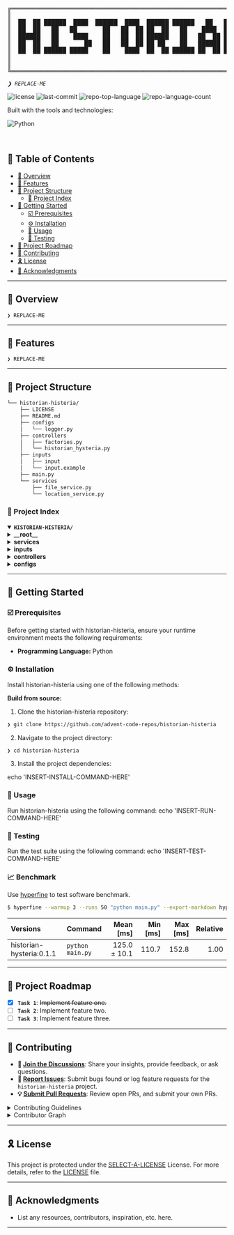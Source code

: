 <div align="left">
<pre>
╔═══════════════════════════════════════════════════════════════════════════════════════════════════════════════════════════════════╗
║                                                                                                                                   ║
║  ██  ██ ██████  ████  ██████  ████  ██████ ██████   ██   ██   ██        ██  ██ ██████  ████  ██████ ██████ ██████ ██████   ██     ║
║  ██  ██   ██   ██       ██   ██  ██ ██  ██   ██    ████  ███  ██        ██  ██   ██   ██       ██   ██     ██  ██   ██    ████    ║
║  ██████   ██    ████    ██   ██  ██ ██████   ██   ██  ██ ██ █ ██ ██████ ██████   ██    ████    ██   ████   ██████   ██   ██  ██   ║
║  ██  ██   ██       ██   ██   ██  ██ ██ ██    ██   ██████ ██  ███        ██  ██   ██       ██   ██   ██     ██ ██    ██   ██████   ║
║  ██  ██ ██████ █████    ██    ████  ██  ██ ██████ ██  ██ ██   ██        ██  ██ ██████ █████    ██   ██████ ██  ██ ██████ ██  ██   ║
║                                                                                                                                   ║
║                                                                                                                                   ║
╚═══════════════════════════════════════════════════════════════════════════════════════════════════════════════════════════════════╝
</pre>
</div>
<p align="left">
	<em><code>❯ REPLACE-ME</code></em>
</p>
<p align="left">
	<img src="https://img.shields.io/github/license/advent-code-repos/historian-histeria?style=flat-square&logo=opensourceinitiative&logoColor=white&color=A931EC" alt="license">
	<img src="https://img.shields.io/github/last-commit/advent-code-repos/historian-histeria?style=flat-square&logo=git&logoColor=white&color=A931EC" alt="last-commit">
	<img src="https://img.shields.io/github/languages/top/advent-code-repos/historian-histeria?style=flat-square&color=A931EC" alt="repo-top-language">
	<img src="https://img.shields.io/github/languages/count/advent-code-repos/historian-histeria?style=flat-square&color=A931EC" alt="repo-language-count">
</p>
<p align="left">Built with the tools and technologies:</p>
<p align="left">
	<img src="https://img.shields.io/badge/Python-3776AB.svg?style=flat-square&logo=Python&logoColor=white" alt="Python">
</p>
<br>

## 🔗 Table of Contents

- [📍 Overview](#-overview)
- [👾 Features](#-features)
- [📁 Project Structure](#-project-structure)
  - [📂 Project Index](#-project-index)
- [🚀 Getting Started](#-getting-started)
  - [☑️ Prerequisites](#-prerequisites)
  - [⚙️ Installation](#-installation)
  - [🤖 Usage](#🤖-usage)
  - [🧪 Testing](#🧪-testing)
- [📌 Project Roadmap](#-project-roadmap)
- [🔰 Contributing](#-contributing)
- [🎗 License](#-license)
- [🙌 Acknowledgments](#-acknowledgments)

---

## 📍 Overview

<code>❯ REPLACE-ME</code>

---

## 👾 Features

<code>❯ REPLACE-ME</code>

---

## 📁 Project Structure

```sh
└── historian-histeria/
    ├── LICENSE
    ├── README.md
    ├── configs
    │   └── logger.py
    ├── controllers
    │   ├── factories.py
    │   └── historian_hysteria.py
    ├── inputs
    │   ├── input
    │   └── input.example
    ├── main.py
    └── services
        ├── file_service.py
        └── location_service.py
```


### 📂 Project Index
<details open>
	<summary><b><code>HISTORIAN-HISTERIA/</code></b></summary>
	<details> <!-- __root__ Submodule -->
		<summary><b>__root__</b></summary>
		<blockquote>
			<table>
			<tr>
				<td><b><a href='https://github.com/advent-code-repos/historian-histeria/blob/master/main.py'>main.py</a></b></td>
				<td><code>❯ REPLACE-ME</code></td>
			</tr>
			</table>
		</blockquote>
	</details>
	<details> <!-- services Submodule -->
		<summary><b>services</b></summary>
		<blockquote>
			<table>
			<tr>
				<td><b><a href='https://github.com/advent-code-repos/historian-histeria/blob/master/services/location_service.py'>location_service.py</a></b></td>
				<td><code>❯ REPLACE-ME</code></td>
			</tr>
			<tr>
				<td><b><a href='https://github.com/advent-code-repos/historian-histeria/blob/master/services/file_service.py'>file_service.py</a></b></td>
				<td><code>❯ REPLACE-ME</code></td>
			</tr>
			</table>
		</blockquote>
	</details>
	<details> <!-- inputs Submodule -->
		<summary><b>inputs</b></summary>
		<blockquote>
			<table>
			<tr>
				<td><b><a href='https://github.com/advent-code-repos/historian-histeria/blob/master/inputs/input.example'>input.example</a></b></td>
				<td><code>❯ REPLACE-ME</code></td>
			</tr>
			<tr>
				<td><b><a href='https://github.com/advent-code-repos/historian-histeria/blob/master/inputs/input'>input</a></b></td>
				<td><code>❯ REPLACE-ME</code></td>
			</tr>
			</table>
		</blockquote>
	</details>
	<details> <!-- controllers Submodule -->
		<summary><b>controllers</b></summary>
		<blockquote>
			<table>
			<tr>
				<td><b><a href='https://github.com/advent-code-repos/historian-histeria/blob/master/controllers/historian_hysteria.py'>historian_hysteria.py</a></b></td>
				<td><code>❯ REPLACE-ME</code></td>
			</tr>
			<tr>
				<td><b><a href='https://github.com/advent-code-repos/historian-histeria/blob/master/controllers/factories.py'>factories.py</a></b></td>
				<td><code>❯ REPLACE-ME</code></td>
			</tr>
			</table>
		</blockquote>
	</details>
	<details> <!-- configs Submodule -->
		<summary><b>configs</b></summary>
		<blockquote>
			<table>
			<tr>
				<td><b><a href='https://github.com/advent-code-repos/historian-histeria/blob/master/configs/logger.py'>logger.py</a></b></td>
				<td><code>❯ REPLACE-ME</code></td>
			</tr>
			</table>
		</blockquote>
	</details>
</details>

---
## 🚀 Getting Started

### ☑️ Prerequisites

Before getting started with historian-histeria, ensure your runtime environment meets the following requirements:

- **Programming Language:** Python


### ⚙️ Installation

Install historian-histeria using one of the following methods:

**Build from source:**

1. Clone the historian-histeria repository:
```sh
❯ git clone https://github.com/advent-code-repos/historian-histeria
```

2. Navigate to the project directory:
```sh
❯ cd historian-histeria
```

3. Install the project dependencies:

echo 'INSERT-INSTALL-COMMAND-HERE'



### 🤖 Usage
Run historian-histeria using the following command:
echo 'INSERT-RUN-COMMAND-HERE'

### 🧪 Testing
Run the test suite using the following command:
echo 'INSERT-TEST-COMMAND-HERE'


### 📈 Benchmark
Use [hyperfine]() to test software benchmark.

```bash
$ hyperfine --warmup 3 --runs 50 "python main.py" --export-markdown hyperfine.benchmark.md
```

| Versions| Command | Mean [ms] | Min [ms] | Max [ms] | Relative |
|:---|:---|---:|---:|---:|---:|
|historian-hysteria:0.1.1| `python main.py` | 125.0 ± 10.1 | 110.7 | 152.8 | 1.00 |

---
## 📌 Project Roadmap

- [X] **`Task 1`**: <strike>Implement feature one.</strike>
- [ ] **`Task 2`**: Implement feature two.
- [ ] **`Task 3`**: Implement feature three.

---

## 🔰 Contributing

- **💬 [Join the Discussions](https://github.com/advent-code-repos/historian-histeria/discussions)**: Share your insights, provide feedback, or ask questions.
- **🐛 [Report Issues](https://github.com/advent-code-repos/historian-histeria/issues)**: Submit bugs found or log feature requests for the `historian-histeria` project.
- **💡 [Submit Pull Requests](https://github.com/advent-code-repos/historian-histeria/blob/main/CONTRIBUTING.md)**: Review open PRs, and submit your own PRs.

<details closed>
<summary>Contributing Guidelines</summary>

1. **Fork the Repository**: Start by forking the project repository to your github account.
2. **Clone Locally**: Clone the forked repository to your local machine using a git client.
   ```sh
   git clone https://github.com/advent-code-repos/historian-histeria
   ```
3. **Create a New Branch**: Always work on a new branch, giving it a descriptive name.
   ```sh
   git checkout -b new-feature-x
   ```
4. **Make Your Changes**: Develop and test your changes locally.
5. **Commit Your Changes**: Commit with a clear message describing your updates.
   ```sh
   git commit -m 'Implemented new feature x.'
   ```
6. **Push to github**: Push the changes to your forked repository.
   ```sh
   git push origin new-feature-x
   ```
7. **Submit a Pull Request**: Create a PR against the original project repository. Clearly describe the changes and their motivations.
8. **Review**: Once your PR is reviewed and approved, it will be merged into the main branch. Congratulations on your contribution!
</details>

<details closed>
<summary>Contributor Graph</summary>
<br>
<p align="left">
   <a href="https://github.com{/advent-code-repos/historian-histeria/}graphs/contributors">
      <img src="https://contrib.rocks/image?repo=advent-code-repos/historian-histeria">
   </a>
</p>
</details>

---

## 🎗 License

This project is protected under the [SELECT-A-LICENSE](https://choosealicense.com/licenses) License. For more details, refer to the [LICENSE](https://choosealicense.com/licenses/) file.

---

## 🙌 Acknowledgments

- List any resources, contributors, inspiration, etc. here.

---
